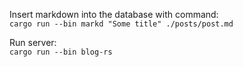  Insert markdown into the database with command:  
 `cargo run --bin markd "Some title" ./posts/post.md`  
 
 Run server:   
 `cargo run --bin blog-rs`
